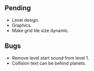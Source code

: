 ## Pending
- Level design.
- Graphics.
- Make grid tile size dynamic.

## Bugs
- Remove level start sound from level 1.
- Collision text can be behind planets.
